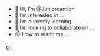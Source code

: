 - 👋 Hi, I’m @Juniorcantion
- 👀 I’m interested in ...
- 🌱 I’m currently learning ...
- 💞️ I’m looking to collaborate on ...
- 📫 How to reach me ...

<!---
Juniorcantion/Juniorcantion is a ✨ special ✨ repository because its `README.md` (this file) appears on your GitHub profile.
You can click the Preview link to take a look at your changes.
--->
Gt
